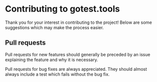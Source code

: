 # Contributing to gotest.tools

Thank you for your interest in contributing to the project! Below are some
suggestions which may make the process easier.

## Pull requests

Pull requests for new features should generally be preceded by an issue
explaining the feature and why it is necessary.

Pull requests for bug fixes are always appreciated. They should almost always
include a test which fails without the bug fix.
